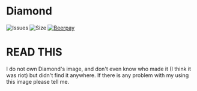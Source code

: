 # Diamond
![Issues](https://img.shields.io/github/issues/Milkenm/Diamond.svg?style=flat-square)
![Size](https://img.shields.io/github/repo-size/Milkenm/Diamond.svg?style=flat-square)
[![Beerpay](https://beerpay.io/Milkenm/Diamond/badge.svg?style=flat-square)](https://beerpay.io/Milkenm/Diamond)

# READ THIS
I do not own Diamond's image, and don't even know who made it (I think it was riot) but didn't find it anywhere. If there is any problem with my using this image please tell me.